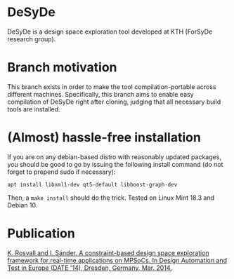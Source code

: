 # DeSyDe

DeSyDe is a design space exploration tool developed at KTH (ForSyDe research group).

# Branch motivation

This branch exists in order to make the tool compilation-portable across different machines. Specifically,
this branch aims to enable easy compilation of DeSyDe right after cloning, judging that all necessary
build tools are installed.

# (Almost) hassle-free installation

If you are on any debian-based distro with reasonably updated packages, you should be
good to go by issuing the following install command (do not forget to prepend sudo if necessary):

    apt install libxml1-dev qt5-default libboost-graph-dev

Then, a `make install` should do the trick. Tested on Linux Mint 18.3 and Debian 10.

# Publication
[K. Rosvall and I. Sander. A constraint-based design space exploration framework for real-time applications on MPSoCs. In Design Automation and Test in Europe (DATE '14), Dresden, Germany, Mar. 2014.](http://dx.doi.org/10.7873/DATE.2014.339)

